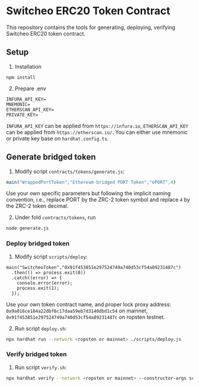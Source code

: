 # Switcheo ERC20 Token Contract

This repository contains the tools for generating, deploying, verifying Switcheo ERC20 token contract.

## Setup

1. Installation

```
npm install
```

2. Prepare .env

```
INFURA_API_KEY=
MNEMONIC=
ETHERSCAN_API_KEY=
PRIVATE_KEY=
```

`INFURA_API_KEY` can be applied from `https://infura.io`, `ETHERSCAN_API_KEY` can be applied from `https://etherscan.io/`. You can either use mnemonic or private key base on `hardhat.config.ts`.

## Generate bridged token

1. Modify script `contracts/tokens/generate.js`:

```js
main("WrappedPortToken","Ethereum-bridged PORT Token","ePORT",4)
```

Use your own specific parameters but following the implicit naming convention, i.e., replace PORT by the ZRC-2 token symbol and replace `4` by the ZRC-2 token decimal.

2. Under fold `contracts/tokens`, run

```sh
node generate.js
```

### Deploy bridged token

1. Modify script `scripts/deploy`:

```
main("SwitcheoToken","0x91f453851e297524749a740d53cf54a89231487c")
  .then(() => process.exit(0))
  .catch((error) => {
    console.error(error);
    process.exit(1);
  });
```

Use your own token contract name, and proper lock proxy address: `0x9a016ce184a22dbf6c17daa59eb7d3140dbd1c54` on mainnet, `0x91f453851e297524749a740d53cf54a89231487c` on ropsten testnet.

2. Run script `deploy.sh`:

```sh
npx hardhat run --network <ropsten or mainnet> ./scripts/deploy.js
```

### Verify bridged token

1. Run script `verify.sh`:

```sh
npx hardhat verify --network <ropsten or mainnet> --constructor-args scripts/args.js <contract_address>
```



